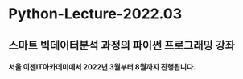 # Python-Lecture-2022.03

## 스마트 빅데이터분석 과정의 파이썬 프로그래밍 강좌

#### 서울 이젠IT아카데미에서 2022년 3월부터 8월까지 진행됩니다.

